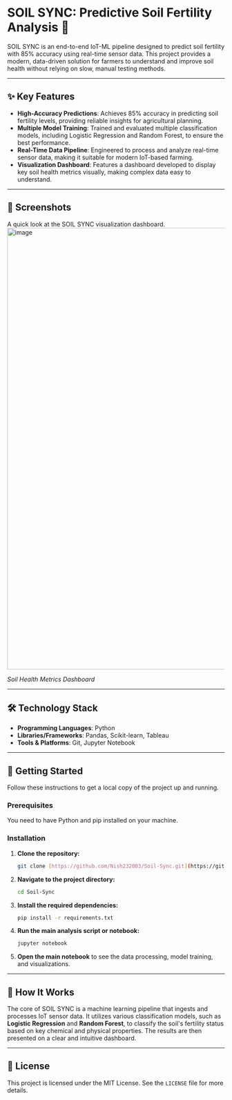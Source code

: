 # SOIL SYNC: Predictive Soil Fertility Analysis 🌱

SOIL SYNC is an end-to-end IoT-ML pipeline designed to predict soil fertility with 85% accuracy using real-time sensor data. This project provides a modern, data-driven solution for farmers to understand and improve soil health without relying on slow, manual testing methods.

***

## ✨ Key Features

* **High-Accuracy Predictions**: Achieves 85% accuracy in predicting soil fertility levels, providing reliable insights for agricultural planning.
* **Multiple Model Training**: Trained and evaluated multiple classification models, including Logistic Regression and Random Forest, to ensure the best performance.
* **Real-Time Data Pipeline**: Engineered to process and analyze real-time sensor data, making it suitable for modern IoT-based farming.
* **Visualization Dashboard**: Features a dashboard developed to display key soil health metrics visually, making complex data easy to understand.

***

## 📸 Screenshots

A quick look at the SOIL SYNC visualization dashboard.
<img width="1024" height="1024" alt="image" src="https://github.com/user-attachments/assets/10873ad0-c400-4aae-8b07-652a66a39a84" />


*Soil Health Metrics Dashboard*

***

## 🛠️ Technology Stack

* **Programming Languages**: Python 
* **Libraries/Frameworks**: Pandas, Scikit-learn, Tableau
* **Tools & Platforms**: Git, Jupyter Notebook 

***

## 🚀 Getting Started

Follow these instructions to get a local copy of the project up and running.

### Prerequisites

You need to have Python and pip installed on your machine.

### Installation

1.  **Clone the repository:**
    ```sh
    git clone [https://github.com/Nish232003/Soil-Sync.git](https://github.com/Nish232003/Soil-Sync.git)
    ```

2.  **Navigate to the project directory:**
    ```sh
    cd Soil-Sync
    ```

3.  **Install the required dependencies:**
    ```sh
    pip install -r requirements.txt
    ```

4.  **Run the main analysis script or notebook:**
    ```sh
    jupyter notebook
    ```

5.  **Open the main notebook** to see the data processing, model training, and visualizations.

***

## 🧠 How It Works

The core of SOIL SYNC is a machine learning pipeline that ingests and processes IoT sensor data. It utilizes various classification models, such as **Logistic Regression** and **Random Forest**, to classify the soil's fertility status based on key chemical and physical properties. The results are then presented on a clear and intuitive dashboard.

***

## 📄 License

This project is licensed under the MIT License. See the `LICENSE` file for more details.
